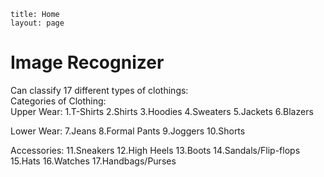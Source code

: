 ```
title: Home
layout: page
```
# Image Recognizer

Can classify 17 different types of clothings:</br>
Categories of Clothing:</br>
Upper Wear:
1.T-Shirts
2.Shirts
3.Hoodies
4.Sweaters
5.Jackets
6.Blazers

Lower Wear:
7.Jeans
8.Formal Pants
9.Joggers
10.Shorts

Accessories:
11.Sneakers
12.High Heels
13.Boots
14.Sandals/Flip-flops
15.Hats
16.Watches
17.Handbags/Purses
